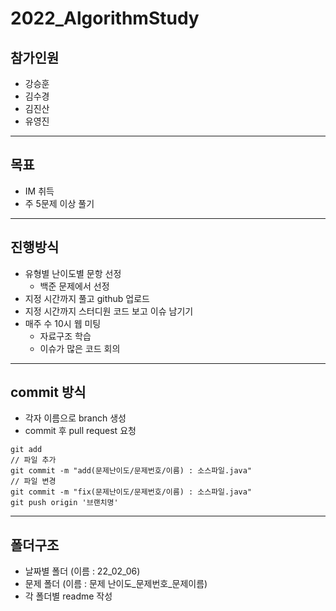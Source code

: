# 2022_AlgorithmStudy

## 참가인원

- 강승훈
- 김수경
- 김진산
- 유영진
---
## 목표

- IM 취득
- 주 5문제 이상 풀기
---
## 진행방식

- 유형별 난이도별 문항 선정
  - 백준 문제에서 선정
- 지정 시간까지 풀고 github 업로드
- 지정 시간까지 스터디원 코드 보고 이슈 남기기
- 매주 수 10시 웹 미팅
  - 자료구조 학습
  - 이슈가 많은 코드 회의
---
## commit 방식
- 각자 이름으로 branch 생성
 - commit 후 pull request 요청
 ```
 git add
 // 파일 추가
 git commit -m "add(문제난이도/문제번호/이름) : 소스파일.java"
 // 파일 변경
 git commit -m "fix(문제난이도/문제번호/이름) : 소스파일.java"
 git push origin '브랜치명'
 ```
---
## 폴더구조
- 날짜별 폴더 (이름 : 22_02_06)
 - 문제 폴더 (이름 : 문제 난이도_문제번호_문제이름)
 - 각 폴더별 readme 작성
